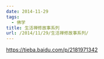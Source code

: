 ```yaml
---
date: 2014-11-29
tags:
  - 佛学
title: 生活禅修故事系列
url: /2014/11/29/生活禅修故事系列/
---
```




https://tieba.baidu.com/p/2181971342




